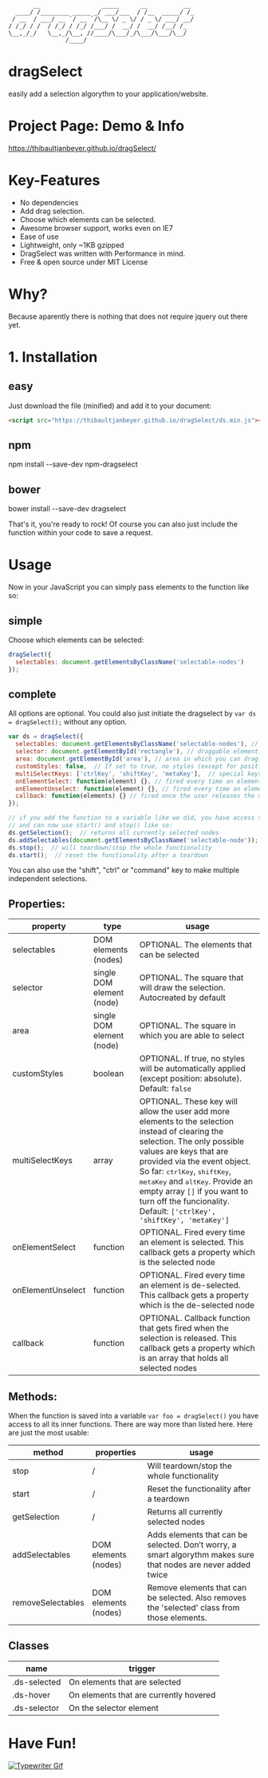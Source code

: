 ```
       __                 _____      __          __ 
  ____/ /________ _____ _/ ___/___  / /__  _____/ /_
 / __  / ___/ __ `/ __ `/\__ \/ _ \/ / _ \/ ___/ __/
/ /_/ / /  / /_/ / /_/ /___/ /  __/ /  __/ /__/ /_  
\__,_/_/   \__,_/\__, //____/\___/_/\___/\___/\__/  
                /____/                              
```

# dragSelect
easily add a selection algorythm to your application/website.

# Project Page: Demo & Info

https://thibaultjanbeyer.github.io/dragSelect/

# Key-Features

- No dependencies
- Add drag selection.
- Choose which elements can be selected.
- Awesome browser support, works even on IE7
- Ease of use
- Lightweight, only ~1KB gzipped
- DragSelect was written with Performance in mind.
- Free & open source under MIT License

# Why?

Because aparently there is nothing that does not require jquery out there yet.

# 1. Installation
## easy

Just download the file (minified) and add it to your document:

```html
<script src="https://thibaultjanbeyer.github.io/dragSelect/ds.min.js"></script>
```

## npm

npm install --save-dev npm-dragselect

## bower

bower install --save-dev dragselect

That's it, you're ready to rock!
Of course you can also just include the function within your code to save a request.

# Usage

Now in your JavaScript you can simply pass elements to the function like so:

## simple

Choose which elements can be selected:

```javascript
dragSelect({
  selectables: document.getElementsByClassName('selectable-nodes')
});
```

## complete

All options are optional. You could also just initiate the dragselect by `var ds = dragSelect();` without any option.

```javascript
var ds = dragSelect({
  selectables: document.getElementsByClassName('selectable-nodes'), // node/nodes that can be selected. This is also optional, you could just add them later with .addSelectables.
  selector: document.getElementById('rectangle'), // draggable element. By default one will be created.
  area: document.getElementById('area'), // area in which you can drag. If not provided it will be the whole document.
  customStyles: false,  // If set to true, no styles (except for position absolute) will be applied by default.
  multiSelectKeys: ['ctrlKey', 'shiftKey', 'metaKey'],  // special keys that allow multiselection.
  onElementSelect: function(element) {}, // fired every time an element is selected. (element) = just selected node
  onElementUnselect: function(element) {}, // fired every time an element is de-selected. (element) = just de-selected node.
  callback: function(elements) {} // fired once the user releases the mouse. (elements) = selected nodes.
});

// if you add the function to a variable like we did, you have access to all its functions
// and can now use start() and stop() like so:
ds.getSelection();  // returns all currently selected nodes
ds.addSelectables(document.getElementsByClassName('selectable-node'));  // adds elements that can be selected. Intelligent algorythm never adds elements twice.
ds.stop();  // will teardown/stop the whole functionality
ds.start();  // reset the functionality after a teardown
```  

You can also use the "shift", "ctrl" or "command" key to make multiple independent selections.


## Properties:
| property | type | usage |
|--- |--- |--- |
|selectables |DOM elements (nodes) |OPTIONAL. The elements that can be selected |
|selector |single DOM element (node) |OPTIONAL. The square that will draw the selection. Autocreated by default |
|area |single DOM element (node) |OPTIONAL. The square in which you are able to select |
|customStyles |boolean |OPTIONAL. If true, no styles will be automatically applied (except position: absolute). Default: `false` |
|multiSelectKeys |array |OPTIONAL. These key will allow the user add more elements to the selection instead of clearing the selection. The only possible values are keys that are provided via the event object. So far: <kbd>ctrlKey</kbd>, <kbd>shiftKey</kbd>, <kbd>metaKey</kbd> and <kbd>altKey</kbd>. Provide an empty array `[]` if you want to turn off the funcionality. Default: `['ctrlKey', 'shiftKey', 'metaKey']` |
|onElementSelect |function |OPTIONAL. Fired every time an element is selected. This callback gets a property which is the selected node |
|onElementUnselect |function |OPTIONAL. Fired every time an element is de-selected. This callback gets a property which is the de-selected node |
|callback |function |OPTIONAL. Callback function that gets fired when the selection is released. This callback gets a property which is an array that holds all selected nodes |

## Methods:
When the function is saved into a variable `var foo = dragSelect()` you have access to all its inner functions. There are way more than listed here. Here are just the most usable:  

| method | properties | usage |
|--- |--- |--- |
|stop |/ |Will teardown/stop the whole functionality |
|start |/ |Reset the functionality after a teardown |
|getSelection |/ |Returns all currently selected nodes |
|addSelectables |DOM elements (nodes) |Adds elements that can be selected. Don’t worry, a smart algorythm makes sure that nodes are never added twice |
|removeSelectables |DOM elements (nodes) |Remove elements that can be selected. Also removes the 'selected' class from those elements. |

## Classes
| name | trigger |
|--- |--- |
|.ds-selected |On elements that are selected
|.ds-hover |On elements that are currently hovered
|.ds-selector |On the selector element

# Have Fun!

[![Typewriter Gif](https://thibaultjanbeyer.github.io/dragSelect/typewriter.gif)](http://thibaultjanbeyer.com/)
